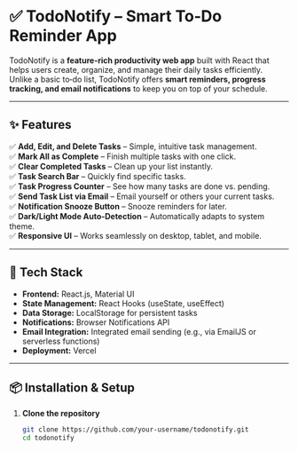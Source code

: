 # ✅ TodoNotify – Smart To‑Do Reminder App

TodoNotify is a **feature-rich productivity web app** built with React that helps users create, organize, and manage their daily tasks efficiently.  
Unlike a basic to‑do list, TodoNotify offers **smart reminders, progress tracking, and email notifications** to keep you on top of your schedule.

---

## ✨ Features

✅ **Add, Edit, and Delete Tasks** – Simple, intuitive task management.  
✅ **Mark All as Complete** – Finish multiple tasks with one click.  
✅ **Clear Completed Tasks** – Clean up your list instantly.  
✅ **Task Search Bar** – Quickly find specific tasks.  
✅ **Task Progress Counter** – See how many tasks are done vs. pending.  
✅ **Send Task List via Email** – Email yourself or others your current tasks.  
✅ **Notification Snooze Button** – Snooze reminders for later.  
✅ **Dark/Light Mode Auto‑Detection** – Automatically adapts to system theme.  
✅ **Responsive UI** – Works seamlessly on desktop, tablet, and mobile.

---

## 🚀 Tech Stack

- **Frontend:** React.js, Material UI
- **State Management:** React Hooks (useState, useEffect)
- **Data Storage:** LocalStorage for persistent tasks
- **Notifications:** Browser Notifications API
- **Email Integration:** Integrated email sending (e.g., via EmailJS or serverless functions)
- **Deployment:** Vercel

---

## 📦 Installation & Setup

1. **Clone the repository**
   ```bash
   git clone https://github.com/your-username/todonotify.git
   cd todonotify
